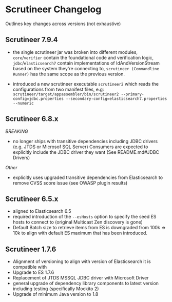 Scrutineer Changelog
====================

Outlines key changes across versions (not exhaustive)

Scrutineer 7.9.4
-----------------
* the single scrutineer jar was broken into different modules, `core`/`verifier` contain the foundational code and verification
  logic, `jdbc`/`elasticsearch7` contain implementations of IdAndVersionStream based on the system they're connecting to, `scrutineer
  (Commandline Runner)` has the same scope as the previous version.

* introduced a new scrutineer executable `scrutineer2` which reads the configurations from two manifest files, e.g:
  `scrutineer/target/appassembler/bin/scrutineer2 --primary-config=jdbc.properties --secondary-config=elasticsearch7.properties --numeric`

Scrutineer 6.8.x
-----------------
*BREAKING* 

* no longer ships with transitive dependencies including JDBC drivers (e.g. JTDS or Microsof SQL Server)
  Consumers are expected to explicitly include the JDBC driver they want (See README.md#JDBC Drivers)

*Other*

* explicitly uses upgraded transitive dependencies from Elasticsearch to remove CVSS score issue (see OWASP plugin results)   


Scrutineer 6.5.x
----------------

* aligned to Elasticsearch 6.5
* required introduction of the `--esHosts` option to specify the seed ES hosts to connect to (original Multicast Zen discovery is gone)
* Default Batch size to retrieve items from ES is downgraded from 100k => 10k to align with default ES maximum that has been introduced.

Scrutineer 1.7.6
----------------
* Alignment of versioning to align with version of Elasticsearch it is compatible with
* Upgrade to ES 1.7.6
* Replacement of JTDS MSSQL JDBC driver with Microsoft Driver
* general upgrade of dependency library components to latest version including testing (specifically Mockito 2)
* Upgrade of minimum Java version to 1.8
